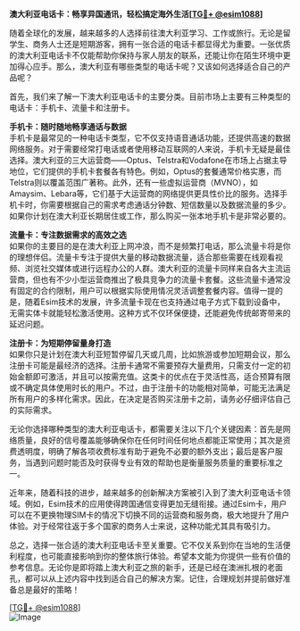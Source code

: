**澳大利亚电话卡：畅享异国通讯，轻松搞定海外生活[[TG💪+ @esim1088](https://t.me/s/esim1088)]**

随着全球化的发展，越来越多的人选择前往澳大利亚学习、工作或旅行。无论是留学生、商务人士还是短期游客，拥有一张合适的电话卡都显得尤为重要。一张优质的澳大利亚电话卡不仅能帮助你保持与家人朋友的联系，还能让你在陌生环境中更加得心应手。那么，澳大利亚有哪些类型的电话卡呢？又该如何选择适合自己的产品呢？

首先，我们来了解一下澳大利亚电话卡的主要分类。目前市场上主要有三种类型的电话卡：手机卡、流量卡和注册卡。

**手机卡：随时随地畅享通话与数据**  
手机卡是最常见的一种电话卡类型，它不仅支持语音通话功能，还提供高速的数据网络服务。对于需要经常打电话或者使用移动互联网的人来说，手机卡无疑是最佳选择。澳大利亚的三大运营商——Optus、Telstra和Vodafone在市场上占据主导地位，它们提供的手机卡套餐各有特色。例如，Optus的套餐通常价格实惠，而Telstra则以覆盖范围广著称。此外，还有一些虚拟运营商（MVNO），如Amaysim、Lebara等，它们基于大运营商的网络提供更具性价比的服务。选择手机卡时，你需要根据自己的需求考虑通话分钟数、短信数量以及数据流量的多少。如果你计划在澳大利亚长期居住或工作，那么购买一张本地手机卡是非常必要的。

**流量卡：专注数据需求的高效之选**  
如果你的主要目的是在澳大利亚上网冲浪，而不是频繁打电话，那么流量卡将是你的理想伴侣。流量卡专注于提供大量的移动数据流量，适合那些需要在线观看视频、浏览社交媒体或进行远程办公的人群。澳大利亚的流量卡同样来自各大主流运营商，但也有不少小型运营商推出了极具竞争力的流量卡套餐。这些流量卡通常没有固定的合约限制，用户可以根据实际使用情况灵活调整套餐内容。值得一提的是，随着Esim技术的发展，许多流量卡现在也支持通过电子方式下载到设备中，无需实体卡就能轻松激活使用。这种方式不仅环保便捷，还能避免传统邮寄带来的延迟问题。

**注册卡：为短期停留量身打造**  
如果你只是计划在澳大利亚短暂停留几天或几周，比如旅游或参加短期会议，那么注册卡可能是最经济的选择。注册卡通常不需要预存大量费用，只需支付一定的初始金额即可激活，并且可以按需充值。这类卡的优点在于灵活性高，适合预算有限或不确定具体使用时长的用户。不过，由于注册卡的功能相对简单，可能无法满足所有用户的多样化需求。因此，在决定是否购买注册卡之前，请务必仔细评估自己的实际需求。

无论你选择哪种类型的澳大利亚电话卡，都需要关注以下几个关键因素：首先是网络质量，良好的信号覆盖能够确保你在任何时间任何地点都能正常使用；其次是资费透明度，明确了解各项收费标准有助于避免不必要的额外支出；最后是客户服务，当遇到问题时能否及时获得专业有效的帮助也是衡量服务质量的重要标准之一。

近年来，随着科技的进步，越来越多的创新解决方案被引入到了澳大利亚电话卡领域。例如，Esim技术的应用使得跨国通信变得更加无缝衔接。通过Esim卡，用户可以在不更换物理SIM卡的情况下切换不同的运营商和服务商，极大地提升了用户体验。对于经常往返于多个国家的商务人士来说，这种功能尤其具有吸引力。

总之，选择一张合适的澳大利亚电话卡至关重要。它不仅关系到你在当地的生活便利程度，也可能直接影响到你的整体旅行体验。希望本文能为你提供一些有价值的参考信息。无论你是即将踏上澳大利亚之旅的新手，还是已经在澳洲扎根的老面孔，都可以从上述内容中找到适合自己的解决方案。记住，合理规划并提前做好准备总是最好的策略！

[[TG💪+ @esim1088](https://t.me/s/esim1088)]  
![Image](https://i.postimg.cc/4NQfJmqS/Snipaste-2025-05-13-00-14-12.png)